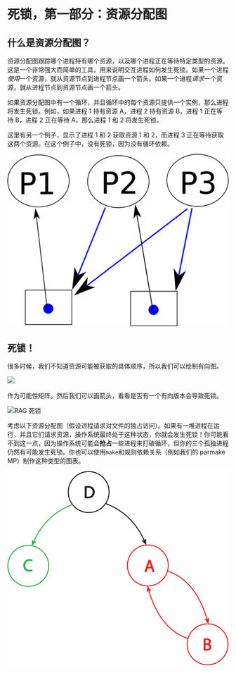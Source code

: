 # 死锁，第一部分：资源分配图

## 什么是资源分配图？

资源分配图跟踪哪个进程持有哪个资源，以及哪个进程正在等待特定类型的资源。这是一个非常强大而简单的工具，用来说明交互进程如何发生死锁。如果一个进程*使用*一个资源，就从资源节点到进程节点画一个箭头。如果一个进程*请求*一个资源，就从进程节点到资源节点画一个箭头。

如果资源分配图中有一个循环，并且循环中的每个资源只提供一个实例，那么进程将发生死锁。例如，如果进程 1 持有资源 A，进程 2 持有资源 B，进程 1 正在等待 B，进程 2 正在等待 A，那么进程 1 和 2 将发生死锁。

这里有另一个例子，显示了进程 1 和 2 获取资源 1 和 2，而进程 3 正在等待获取这两个资源。在这个例子中，没有死锁，因为没有循环依赖。

![ResourceAllocationGraph-Ex1.png](img/1e88c8266f91417008f275b2eec36df7.jpg)

## 死锁！

很多时候，我们不知道资源可能被获取的具体顺序，所以我们可以绘制有向图。

![](img/27f5f2c018c60372297e6cf5790934bc.jpg)

作为可能性矩阵。然后我们可以画箭头，看看是否有一个有向版本会导致死锁。

![RAG 死锁](img/2d19ee5fcdb522a5a43850cd1746a70a.jpg)

考虑以下资源分配图（假设进程请求对文件的独占访问）。如果有一堆进程在运行，并且它们请求资源，操作系统最终处于这种状态，你就会发生死锁！你可能看不到这一点，因为操作系统可能会**抢占**一些进程来打破循环，但你的三个孤独进程仍然有可能发生死锁。你也可以使用`make`和规则依赖关系（例如我们的 parmake MP）制作这种类型的图表。

![](img/bfa1f1caf816f2b844ae5b14da43f11b.svg)
